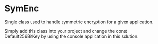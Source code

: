 SymEnc
======

Single class used to handle symmetric encryption for a given application. 

Simply add this class into your project and change the const Default256BitKey by using the console application in this solution.
